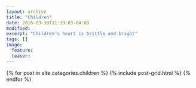 ```yaml
---
layout: archive
title: "Children"
date: 2016-03-30T11:39:03-04:00
modified:
excerpt: "Children's heart is brittle and bright"
tags: []
image:
  feature:
  teaser:
---
```


<div class="tiles">
{% for post in site.categories.children %}
  {% include post-grid.html %}
{% endfor %}
</div><!-- /.tiles -->